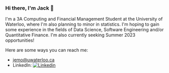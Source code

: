 ### Hi there, I'm Jack 👋

I'm a 3A Computing and Financial Management Student at the University of Waterloo, where I'm also planning to minor in statistics. I'm hoping to gain some experience in the fields of Data Science, Software Engineering and/or Quantitative Finance. I'm also currently seeking Summer 2023 opportunities!

Here are some ways you can reach me:
* jemo@uwaterloo.ca 
* LinkedIn: [![Linkedin](https://i.stack.imgur.com/gVE0j.png) ](https://www.linkedin.com/in/jack-emo-ab03561b0/)
<!--
**jack-emo/jack-emo** is a ✨ _special_ ✨ repository because its `README.md` (this file) appears on your GitHub profile.

Here are some ideas to get you started:

- 🔭 I’m currently working on ...
- 🌱 I’m currently learning ...
- 👯 I’m looking to collaborate on ...
- 🤔 I’m looking for help with ...
- 💬 Ask me about ...
- 📫 How to reach me: ...
- 😄 Pronouns: ...
- ⚡ Fun fact: ...
-->
